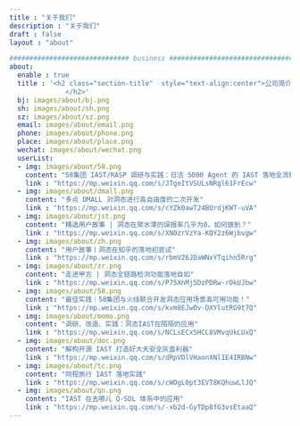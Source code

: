 ```yaml
---
title : "关于我们"
description : "关于我们"
draft : false
layout : "about"

############################## business ################################
about:
  enable : true
  title : '<h2 class="section-title"  style="text-align:center">公司简介
              </h2>'
  bj: images/about/bj.png
  sh: images/about/sh.png
  sz: images/about/sz.png
  email: images/about/email.png
  phone: images/about/phone.png
  place: images/about/place.png
  wechat: images/about/wechat.png
  userList:
  - img: images/about/58.png
    content: "58集团 IAST/RASP 调研与实践：⽇活 5000 Agent 的 IAST 落地全流程"
    link : "https://mp.weixin.qq.com/s/JTgeItVSULsNRgl61FrEcw"
  - img: images/about/dmall.png
    content: "多点 DMALL 对洞态进行高自由度的二次开发"
    link : "https://mp.weixin.qq.com/s/cYZk0awT24BUrdjKWT-uVA"
  - img: images/about/jst.png
    content: "精选用户故事 | 洞态在聚水潭的误报率几乎为0，如何做到？"
    link : "https://mp.weixin.qq.com/s/XN0zrVzYa-KQY2z6Wjbvgw"
  - img: images/about/zh.png
    content: "用户故事丨洞态在知乎的落地初尝试"
    link : "https://mp.weixin.qq.com/s/rbmVZ6JDaWNxYTqihn5Rrg"
  - img: images/about/zr.png
    content: "走进甲方 | 洞态全链路检测功能落地自如"
    link : "https://mp.weixin.qq.com/s/P75XnMj5DzPDRw-rOkUJbw"
  - img: images/about/58.png
    content: "最佳实践｜58集团与火线联合开发洞态应用场景高可用功能！"
    link : "https://mp.weixin.qq.com/s/kvm8EJwOv-DXYlutRG9t7Q"
  - img: images/about/momo.png
    content: "调研、改造、实践：洞态IAST在陌陌的应用"
    link : "https://mp.weixin.qq.com/s/NCLsECx5HCL8VMvqUkLUxQ"
  - img: images/about/doc.png
    content: "解构开源 IAST 打造好大夫安全灰盒利器"
    link : "https://mp.weixin.qq.com/s/dRpVDlVHaonXNl1E4IRBNw"
  - img: images/about/tc.png
    content: "同程旅行 IAST 落地实践"
    link : "https://mp.weixin.qq.com/s/cWOgL0pt3EVT8KQhuwLlJQ"
  - img: images/about/qn.png
    content: "IAST 在去哪儿 Q-SDL 体系中的应用"
    link : "https://mp.weixin.qq.com/s/-xb2d-GyTDp8fG3vsEtaaQ"
---
```


